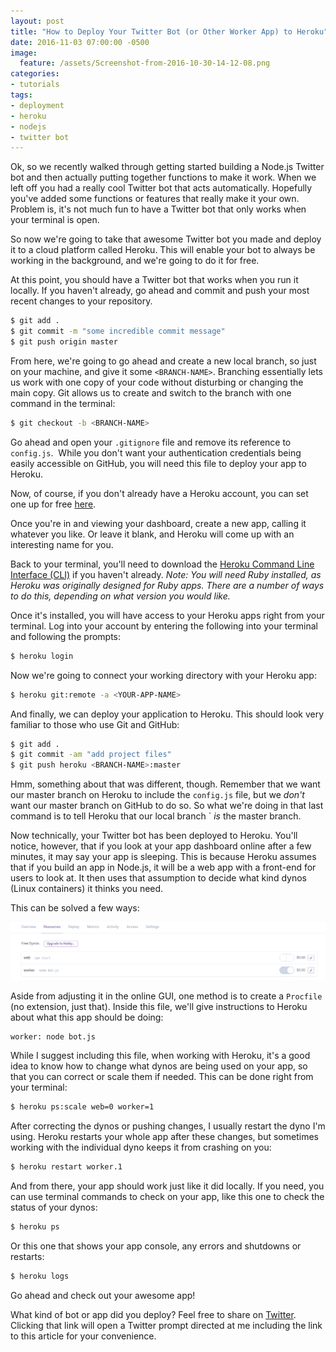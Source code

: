 ```yaml
---
layout: post
title: "How to Deploy Your Twitter Bot (or Other Worker App) to Heroku"
date: 2016-11-03 07:00:00 -0500
image:
  feature: /assets/Screenshot-from-2016-10-30-14-12-08.png
categories:
- tutorials
tags:
- deployment
- heroku
- nodejs
- twitter bot
---
```

Ok, so we recently walked through getting started building a Node.js Twitter bot and then actually putting together functions to make it work. When we left off you had a really cool Twitter bot that acts automatically. Hopefully you've added some functions or features that really make it your own. Problem is, it's not much fun to have a Twitter bot that only works when your terminal is open.

<!--more-->

So now we're going to take that awesome Twitter bot you made and deploy it to a cloud platform called Heroku. This will enable your bot to always be working in the background, and we're going to do it for free.

At this point, you should have a Twitter bot that works when you run it locally. If you haven't already, go ahead and commit and push your most recent changes to your repository.

~~~ bash
$ git add .
$ git commit -m "some incredible commit message"
$ git push origin master
~~~

From here, we're going to go ahead and create a new local branch, so just on your machine, and give it some `<BRANCH-NAME>`. Branching essentially lets us work with one copy of your code without disturbing or changing the main copy. Git allows us to create and switch to the branch with one command in the terminal:

~~~ bash
$ git checkout -b <BRANCH-NAME>
~~~

Go ahead and open your `.gitignore` file and remove its reference to `config.js`.  While you don't want your authentication credentials being easily accessible on GitHub, you will need this file to deploy your app to Heroku.

Now, of course, if you don't already have a Heroku account, you can set one up for free [here](https://signup.heroku.com).

Once you're in and viewing your dashboard, create a new app, calling it whatever you like. Or leave it blank, and Heroku will come up with an interesting name for you.

Back to your terminal, you'll need to download the [Heroku Command Line Interface (CLI)](https://devcenter.heroku.com/articles/heroku-command-line) if you haven't already. *Note: You will need Ruby installed, as Heroku was originally designed for Ruby apps. There are a number of ways to do this, depending on what version you would like.*

Once it's installed, you will have access to your Heroku apps right from your terminal. Log into your account by entering the following into your terminal and following the prompts:

~~~ bash
$ heroku login
~~~

Now we're going to connect your working directory with your Heroku app:

~~~ bash
$ heroku git:remote -a <YOUR-APP-NAME>
~~~

And finally, we can deploy your application to Heroku. This should look very familiar to those who use Git and GitHub:

~~~ bash
$ git add .
$ git commit -am "add project files"
$ git push heroku <BRANCH-NAME>:master
~~~

Hmm, something about that was different, though. Remember that we want our master branch on Heroku to include the `config.js` file, but we *don't* want our master branch on GitHub to do so. So what we're doing in that last command is to tell Heroku that our local branch `<BRANCH-NAME> *is* the master branch.

Now technically, your Twitter bot has been deployed to Heroku. You'll notice, however, that if you look at your app dashboard online after a few minutes, it may say your app is sleeping. This is because Heroku assumes that if you build an app in Node.js, it will be a web app with a front-end for users to look at. It then uses that assumption to decide what kind dynos (Linux containers) it thinks you need.

This can be solved a few ways:

![Heroku web dyno off worker dyno on](https://raw.githubusercontent.com/chznbaum/mernmom/master/assets/Screenshot-from-2016-10-30-14-14-25.png)

Aside from adjusting it in the online GUI, one method is to create a `Procfile` (no extension, just that). Inside this file, we'll give instructions to Heroku about what this app should be doing:

~~~
worker: node bot.js
~~~

While I suggest including this file, when working with Heroku, it's a good idea to know how to change what dynos are being used on your app, so that you can correct or scale them if needed. This can be done right from your terminal:

~~~ bash
$ heroku ps:scale web=0 worker=1
~~~

After correcting the dynos or pushing changes, I usually restart the dyno I'm using. Heroku restarts your whole app after these changes, but sometimes working with the individual dyno keeps it from crashing on you:

~~~ bash
$ heroku restart worker.1
~~~

And from there, your app should work just like it did locally. If you need, you can use terminal commands to check on your app, like this one to check the status of your dynos:

~~~ bash
$ heroku ps
~~~

Or this one that shows your app console, any errors and shutdowns or restarts:

~~~ bash
$ heroku logs
~~~

Go ahead and check out your awesome app!

What kind of bot or app did you deploy? Feel free to share on [Twitter](https://twitter.com/intent/tweet?text=%40chznbaum&url=http%3A%2F%2Fmernmom.com%2F2016%2F11%2F03%2Fhow-to-deploy-your-twitter-bot-or-other-worker-app-to-heroku.html). Clicking that link will open a Twitter prompt directed at me including the link to this article for your convenience.